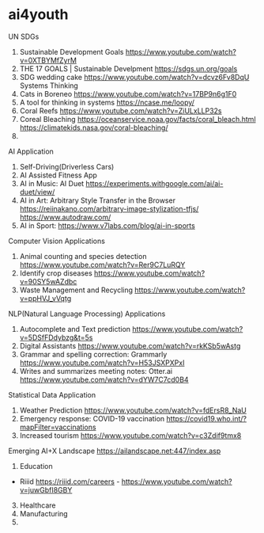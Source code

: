 # ai4youth

UN SDGs
1. Sustainable Development Goals https://www.youtube.com/watch?v=0XTBYMfZyrM
2. THE 17 GOALS | Sustainable Develpment https://sdgs.un.org/goals
3. SDG wedding cake https://www.youtube.com/watch?v=dcvz6Fv8DqU
Systems Thinking 
1. Cats in Boreneo https://www.youtube.com/watch?v=17BP9n6g1F0
2. A tool for thinking in systems https://ncase.me/loopy/
3. Coral Reefs https://www.youtube.com/watch?v=ZiULxLLP32s
4. Coreal Bleaching https://oceanservice.noaa.gov/facts/coral_bleach.html     https://climatekids.nasa.gov/coral-bleaching/
5. 

AI Application
1. Self-Driving(Driverless Cars)
2. AI Assisted Fitness App
3. AI in Music: AI Duet https://experiments.withgoogle.com/ai/ai-duet/view/
4. AI in Art: Arbitrary Style Transfer in the Browser https://reiinakano.com/arbitrary-image-stylization-tfjs/      https://www.autodraw.com/
5. AI in Sport: https://www.v7labs.com/blog/ai-in-sports

Computer Vision Applications
1. Animal counting and species detection https://www.youtube.com/watch?v=Rer9C7LuRQY
2. Identify crop diseases  https://www.youtube.com/watch?v=90SY5wAZdbc
3. Waste Management and Recycling  https://www.youtube.com/watch?v=ppHVJ_vVqtg

NLP(Natural Language Processing) Applications
1. Autocomplete and Text prediction  https://www.youtube.com/watch?v=5DSfFDdybzg&t=5s
2. Digital Assistants  https://www.youtube.com/watch?v=rkKSb5wAstg
3. Grammar and spelling correction: Grammarly  https://www.youtube.com/watch?v=H53JSXPXPxI
4. Writes and summarizes meeting notes: Otter.ai https://www.youtube.com/watch?v=dYW7C7cd0B4

Statistical Data Application
1. Weather Prediction https://www.youtube.com/watch?v=fdErsR8_NaU
2. Emergency response: COVID-19 vaccination  https://covid19.who.int/?mapFilter=vaccinations
3. Increased tourism https://www.youtube.com/watch?v=c3Zdif9tmx8

Emerging AI+X Landscape
https://ailandscape.net:447/index.asp
1. Education
  - Riiid https://riiid.com/careers  - https://www.youtube.com/watch?v=juwGbfI8GBY
3. Healthcare
4. Manufacturing
5. 
